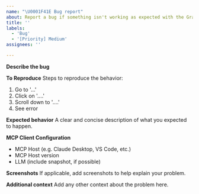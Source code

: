 ```yaml
---
name: "\U0001F41E Bug report"
about: Report a bug if something isn't working as expected with the Gravatar MCP Server
title: ''
labels:
  - 'Bug'
  - '[Priority] Medium'
assignees: ''

---
```


**Describe the bug**
<!-- A clear and concise description of what the bug is. Please be as descriptive as possible. By default, all bugs have a priority of "Medium", please update that to the correct priority if the reported bug is not a medium.  -->

**To Reproduce**
Steps to reproduce the behavior:
1. Go to '...'
2. Click on '....'
3. Scroll down to '....'
4. See error

**Expected behavior**
A clear and concise description of what you expected to happen.

**MCP Client Configuration**
- MCP Host (e.g. Claude Desktop, VS Code, etc.)
- MCP Host version
- LLM (include snapshot, if possible)

**Screenshots**
If applicable, add screenshots to help explain your problem.

**Additional context**
Add any other context about the problem here.

